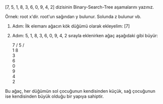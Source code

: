 [7, 5, 1, 8, 3, 6, 0, 9, 4, 2] dizisinin Binary-Search-Tree aşamalarını yazınız.

Örnek: root x'dir. root'un sağından y bulunur. Solunda z bulunur vb.


<!-- Binary Search Tree

     • Binary Search Tree (BST), verilerin hızlı bir şekilde aranmasını, ekleme ve silme işlemlerini gerçekleştirmesini sağlayan bir veri yapısıdır. BST, ağaç şeklinde bir veri yapısıdır ve her düğüm (node) maksimum iki çocuk düğüme sahip olabilir. Bu çocuk düğümler, sol ve sağ alt ağaçları temsil eder. 

-->

1. Adım: İlk elemanı ağacın kök düğümü olarak ekleyelim: [7]

2. Adım: 5, 1, 8, 3, 6, 0, 9, 4, 2 sırayla eklenirken ağaç aşağıdaki gibi büyür:

     7
    /
   5
  / \
 1   8
  \
   3
    \
     6
      \
       0
        \
         9
          \
           4
            \
             2

Bu ağaç, her düğümün sol çocuğunun kendisinden küçük, sağ çocuğunun ise kendisinden büyük olduğu bir yapıya sahiptir.
